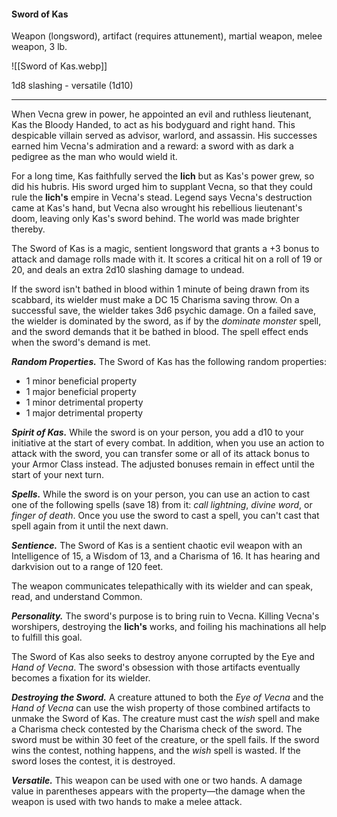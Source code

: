 #### Sword of Kas

Weapon (longsword), artifact (requires attunement), martial weapon, melee weapon, 3 lb.

![[Sword of Kas.webp]]

1d8 slashing  - versatile (1d10)

---

When Vecna grew in power, he appointed an evil and ruthless lieutenant, Kas the Bloody Handed, to act as his bodyguard and right hand. This despicable villain served as advisor, warlord, and assassin. His successes earned him Vecna's admiration and a reward: a sword with as dark a pedigree as the man who would wield it.

For a long time, Kas faithfully served the **lich** but as Kas's power grew, so did his hubris. His sword urged him to supplant Vecna, so that they could rule the **lich's** empire in Vecna's stead. Legend says Vecna's destruction came at Kas's hand, but Vecna also wrought his rebellious lieutenant's doom, leaving only Kas's sword behind. The world was made brighter thereby.

The Sword of Kas is a magic, sentient longsword that grants a +3 bonus to attack and damage rolls made with it. It scores a critical hit on a roll of 19 or 20, and deals an extra 2d10 slashing damage to undead.

If the sword isn't bathed in blood within 1 minute of being drawn from its scabbard, its wielder must make a DC 15 Charisma saving throw. On a successful save, the wielder takes 3d6 psychic damage. On a failed save, the wielder is dominated by the sword, as if by the *dominate monster* spell, and the sword demands that it be bathed in blood. The spell effect ends when the sword's demand is met.

***Random Properties.*** The Sword of Kas has the following random properties:

- 1 minor beneficial property
- 1 major beneficial property
- 1 minor detrimental property
- 1 major detrimental property

***Spirit of Kas.*** While the sword is on your person, you add a d10 to your initiative at the start of every combat. In addition, when you use an action to attack with the sword, you can transfer some or all of its attack bonus to your Armor Class instead. The adjusted bonuses remain in effect until the start of your next turn.

***Spells.*** While the sword is on your person, you can use an action to cast one of the following spells (save 18) from it: *call lightning*, *divine word*, or *finger of death*. Once you use the sword to cast a spell, you can't cast that spell again from it until the next dawn.

***Sentience.*** The Sword of Kas is a sentient chaotic evil weapon with an Intelligence of 15, a Wisdom of 13, and a Charisma of 16. It has hearing and darkvision out to a range of 120 feet.

The weapon communicates telepathically with its wielder and can speak, read, and understand Common.

***Personality.*** The sword's purpose is to bring ruin to Vecna. Killing Vecna's worshipers, destroying the **lich's** works, and foiling his machinations all help to fulfill this goal.

The Sword of Kas also seeks to destroy anyone corrupted by the Eye and *Hand of Vecna*. The sword's obsession with those artifacts eventually becomes a fixation for its wielder.

***Destroying the Sword.*** A creature attuned to both the *Eye of Vecna* and the *Hand of Vecna* can use the wish property of those combined artifacts to unmake the Sword of Kas. The creature must cast the *wish* spell and make a Charisma check contested by the Charisma check of the sword. The sword must be within 30 feet of the creature, or the spell fails. If the sword wins the contest, nothing happens, and the *wish* spell is wasted. If the sword loses the contest, it is destroyed.

***Versatile.*** This weapon can be used with one or two hands. A damage value in parentheses appears with the property—the damage when the weapon is used with two hands to make a melee attack.



